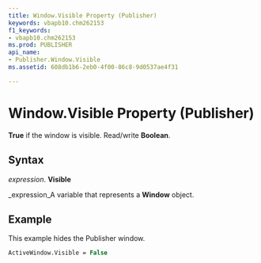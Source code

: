 ```yaml
---
title: Window.Visible Property (Publisher)
keywords: vbapb10.chm262153
f1_keywords:
- vbapb10.chm262153
ms.prod: PUBLISHER
api_name:
- Publisher.Window.Visible
ms.assetid: 608db1b6-2eb0-4f00-86c8-9d0537ae4f31

---
```



# Window.Visible Property (Publisher)

 **True** if the window is visible. Read/write **Boolean**.


## Syntax

 _expression_. **Visible**

 _expression_A variable that represents a  **Window** object.


## Example

This example hides the Publisher window.


```vb
ActiveWindow.Visible = False
```


